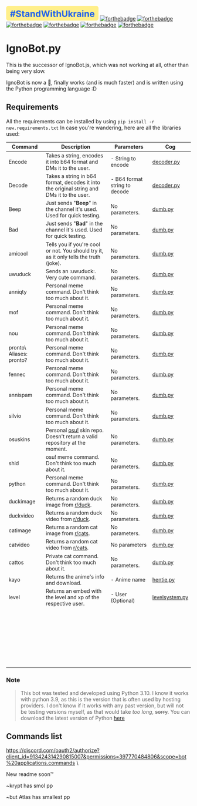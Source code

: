 [![Stand With Ukraine](https://raw.githubusercontent.com/vshymanskyy/StandWithUkraine/main/badges/StandWithUkraine.svg)](https://stand-with-ukraine.pp.ua)
[![forthebadge](https://forthebadge.com/images/badges/0-percent-optimized.svg)](https://forthebadge.com) [![forthebadge](https://forthebadge.com/images/badges/built-with-love.svg)](https://forthebadge.com) [![forthebadge](https://forthebadge.com/images/badges/60-percent-of-the-time-works-every-time.svg)](https://forthebadge.com) [![forthebadge](https://forthebadge.com/images/badges/made-with-python.svg)](https://forthebadge.com) [![forthebadge](https://forthebadge.com/images/badges/powered-by-electricity.svg)](https://forthebadge.com) [![forthebadge](https://forthebadge.com/images/badges/designed-in-ms-paint.svg)](https://forthebadge.com)

# IgnoBot.py

This is the successor of IgnoBot.js, which was not working at all, other than being very slow.

IgnoBot is now a :duck:, finally works (and is much faster) and is written using the Python programming language :D

## Requirements

All the requirements can be installed by using `pip install -r new.requirements.txt`
In case you're wandering, here are all the libraries used:

| Command                  | Description                                                                                     | Parameters                    | Cog                                     |
| ------------------------ | ----------------------------------------------------------------------------------------------- | ----------------------------- | --------------------------------------- |
| Encode                   | Takes a string, encodes it into b64 format and DMs it to the user.                              | - String to encode            | [decoder.py](./cogs/decoder.py)         |
| Decode                   | Takes a string in b64 format, decodes it into the original string and DMs it to the user.       | - B64 format string to decode | [decoder.py](./cogs/decoder.py)         |
| Beep                     | Just sends "**Beep**" in the channel it's used. Used for quick testing.                         | No parameters.                | [dumb.py](./cogs/dumb.py)               |
| Bad                      | Just sends "**Bad**" in the channel it's used. Used for quick testing.                          | No parameters.                | [dumb.py](./cogs/dumb.py)               |
| amicool                  | Tells you if you're cool or not. You should try it, as it only tells the truth (joke).          | No parameters.                | [dumb.py](./cogs/dumb.py)               |
| uwuduck                  | Sends an :uwuduck:. Very cute command.                                                          | No parameters.                | [dumb.py](./cogs/dumb.py)               |
| anniqty                  | Personal meme command. Don't think too much about it.                                           | No parameters.                | [dumb.py](./cogs/dumb.py)               |
| mof                      | Personal meme command. Don't think too much about it.                                           | No parameters.                | [dumb.py](./cogs/dumb.py)               |
| nou                      | Personal meme command. Don't think too much about it.                                           | No parameters.                | [dumb.py](./cogs/dumb.py)               |
| pronto\ Aliases: pronto? | Personal meme command. Don't think too much about it.                                           | No parameters.                | [dumb.py](./cogs/dumb.py)               |
| fennec                   | Personal meme command. Don't think too much about it.                                           | No parameters.                | [dumb.py](./cogs/dumb.py)               |
| annispam                 | Personal meme command. Don't think too much about it.                                           | No parameters.                | [dumb.py](./cogs/dumb.py)               |
| silvio                   | Personal meme command. Don't think too much about it.                                           | No parameters.                | [dumb.py](./cogs/dumb.py)               |
| osuskins                 | Personal [osu!](https://osu.ppy.sh) skin repo. Doesn't return a valid repository at the moment. | No parameters.                | [dumb.py](./cogs/dumb.py)               |
| shid                     | osu! meme command. Don't think too much about it.                                               | No parameters.                | [dumb.py](./cogs/dumb.py)               |
| python                   | Personal meme command. Don't think too much about it.                                           | No parameters.                | [dumb.py](./cogs/dumb.py)               |
| duckimage                | Returns a random duck image from [r/duck](https://reddit.com/r/duck).                           | No parameters.                | [dumb.py](./cogs/dumb.py)               |
| duckvideo                | Returns a random duck video from [r/duck](https://reddit.com/r/duck).                           | No parameters.                | [dumb.py](./cogs/dumb.py)               |
| catimage                 | Returns a random cat image from [r/cats](https://reddit.com/r/cats).                            | No parameters.                | [dumb.py](./cogs/dumb.py)               |
| catvideo                 | Returns a random cat video from [r/cats](https://reddit.com/r/cats).                            | No parameters                 | [dumb.py](./cogs/dumb.py)               |
| cattos                   | Private cat command. Don't think too much about it.                                             | No parameters.                | [dumb.py](./cogs/dumb.py)               |
| kayo                     | Returns the anime's info and download.                                                          | - Anime name                  | [hentie.py](./cogs/hentie.py)           |
| level                    | Returns an embed with the level and xp of the respective user.                                  | - User (Optional)             | [levelsystem.py](./cogs/levelsystem.py) |
|                          |                                                                                                 |                               |                                         |
|                          |                                                                                                 |                               |                                         |
|                          |                                                                                                 |                               |                                         |
|                          |                                                                                                 |                               |                                         |
|                          |                                                                                                 |                               |                                         |
|                          |                                                                                                 |                               |                                         |
|                          |                                                                                                 |                               |                                         |
|                          |                                                                                                 |                               |                                         |
|                          |                                                                                                 |                               |                                         |
|                          |                                                                                                 |                               |                                         |
|                          |                                                                                                 |                               |                                         |
|                          |                                                                                                 |                               |                                         |
|                          |                                                                                                 |                               |                                         |
|                          |                                                                                                 |                               |                                         |
|                          |                                                                                                 |                               |                                         |
|                          |                                                                                                 |                               |                                         |
|                          |                                                                                                 |                               |                                         |
|                          |                                                                                                 |                               |                                         |
|                          |                                                                                                 |                               |                                         |
|                          |                                                                                                 |                               |                                         |
|                          |                                                                                                 |                               |                                         |
|                          |                                                                                                 |                               |                                         |
|                          |                                                                                                 |                               |                                         |
|                          |                                                                                                 |                               |                                         |
|                          |                                                                                                 |                               |                                         |
|                          |                                                                                                 |                               |                                         |
|                          |                                                                                                 |                               |                                         |
|                          |                                                                                                 |                               |                                         |
|                          |                                                                                                 |                               |                                         |
|                          |                                                                                                 |                               |                                         |
|                          |                                                                                                 |                               |                                         |

### Note

> This bot was tested and developed using Python 3.10. I know it works with python 3.9, as this is the version that is often used by hosting providers. I don't know if it works with any past version, but will not be testing versions myself, as that would take *too long*, ~~sorry~~.
> You can download the latest version of Python [here](https://python.org/downloads)

## Commands list

https://discord.com/oauth2/authorize?client_id=913424314290815007&permissions=397770484806&scope=bot%20applications.commands \

New readme soon™

~krypt has smol pp

~but Atlas has smallest pp
